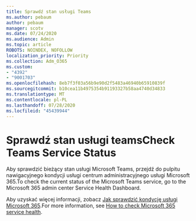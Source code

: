 ```yaml
---
title: Sprawdź stan usługi Teams
ms.author: pebaum
author: pebaum
manager: scotv
ms.date: 07/24/2020
ms.audience: Admin
ms.topic: article
ROBOTS: NOINDEX, NOFOLLOW
localization_priority: Priority
ms.collection: Adm_O365
ms.custom:
- "4392"
- "9001703"
ms.openlocfilehash: 8eb7f3f03a56b9e90d2f5483a46940b65910839f
ms.sourcegitcommit: b10cea11b4975354b91193327b58aa4740d34833
ms.translationtype: MT
ms.contentlocale: pl-PL
ms.lasthandoff: 07/28/2020
ms.locfileid: "45439944"
---
```

# <a name="check-teams-service-status"></a><span data-ttu-id="ff3e7-102">Sprawdź stan usługi teams</span><span class="sxs-lookup"><span data-stu-id="ff3e7-102">Check Teams Service Status</span></span>

<span data-ttu-id="ff3e7-103">Aby sprawdzić bieżący stan usługi Microsoft Teams, przejdź do pulpitu nawigacyjnego kondycji usługi centrum administracyjnego usługi Microsoft 365.</span><span class="sxs-lookup"><span data-stu-id="ff3e7-103">To check the current status of the Microsoft Teams service, go to the Microsoft 365 admin center Service Health Dashboard.</span></span>

<span data-ttu-id="ff3e7-104">Aby uzyskać więcej informacji, zobacz [Jak sprawdzić kondycję usługi Microsoft 365](https://docs.microsoft.com/office365/enterprise/view-service-health).</span><span class="sxs-lookup"><span data-stu-id="ff3e7-104">For more information, see [How to check Microsoft 365 service health](https://docs.microsoft.com/office365/enterprise/view-service-health).</span></span>